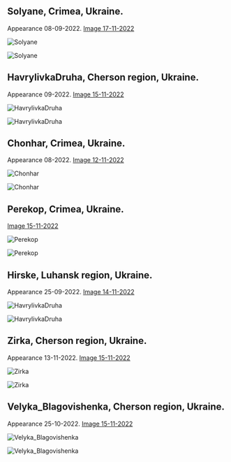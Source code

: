 
## Solyane, Crimea, Ukraine. 
Appearance 08-09-2022. 
[Image 17-11-2022](https://sentinelshare.page.link/zTK5)

![Solyane](https://github.com/SergeyShchus/Ukraine-War-Info/blob/main/Russian_trenches/image/2022-11-17-Solyane_Sentinel-2.jpg?raw=true)

![Solyane](https://github.com/SergeyShchus/Ukraine-War-Info/blob/main/Russian_trenches/image/2022-11-17-Solyane_Sentinel-2-timelapse.gif?raw=true)


## HavrylivkaDruha, Cherson region, Ukraine. 
Appearance 09-2022. 
[Image 15-11-2022](https://sentinelshare.page.link/FsZb)

![HavrylivkaDruha](https://github.com/SergeyShchus/Ukraine-War-Info/blob/main/Russian_trenches/image/2022-11-15-Havrylivka_Druha_Sentinel-2.jpg?raw=true)

![HavrylivkaDruha](https://github.com/SergeyShchus/Ukraine-War-Info/blob/main/Russian_trenches/image/2022-11-15-Havrylivka_Druha-timelapse.gif?raw=true)


## Chonhar, Crimea, Ukraine. 
Appearance 08-2022. 
[Image 12-11-2022](https://sentinelshare.page.link/RqAm)

![Chonhar](https://github.com/SergeyShchus/Ukraine-War-Info/blob/main/Russian_trenches/image/2022-11-12-Chonhar_Sentinel-2.jpg?raw=true)

![Chonhar](https://github.com/SergeyShchus/Ukraine-War-Info/blob/main/Russian_trenches/image/2022-11-12-Chonhar_Sentinel-2-timelapse.gif?raw=true)


## Perekop, Crimea, Ukraine. 

[Image 15-11-2022](https://sentinelshare.page.link/2DWx)

![Perekop](https://github.com/SergeyShchus/Ukraine-War-Info/blob/main/Russian_trenches/image/2022-11-15-Perekop_Sentinel-2.jpg?raw=true)

![Perekop](https://github.com/SergeyShchus/Ukraine-War-Info/blob/main/Russian_trenches/image/2022-11-15-Perekop_Sentinel-2-timelapse.gif?raw=true)



## Hirske, Luhansk region, Ukraine. 
Appearance 25-09-2022. 
[Image 14-11-2022](https://sentinelshare.page.link/jHSU)

![HavrylivkaDruha](https://github.com/SergeyShchus/Ukraine-War-Info/blob/main/Russian_trenches/image/2022-11-14-Hirske_Sentinel-2.jpg?raw=true)

![HavrylivkaDruha](https://github.com/SergeyShchus/Ukraine-War-Info/blob/main/Russian_trenches/image/2022-11-14-Hirske_Sentinel-2-timelapse.gif?raw=true)



## Zirka, Cherson region, Ukraine. 
Appearance 13-11-2022. 
[Image 15-11-2022](https://sentinelshare.page.link/Kt1Y)

![Zirka](https://github.com/SergeyShchus/Ukraine-War-Info/blob/main/Russian_trenches/image/Zirka_28-11-2022.jpg?raw=true)

![Zirka](https://github.com/SergeyShchus/Ukraine-War-Info/blob/main/Russian_trenches/image/Zirka_28_11_2022-timelapse.gif?raw=true)




## Velyka_Blagovishenka, Cherson region, Ukraine. 
Appearance 25-10-2022. 
[Image 15-11-2022](https://sentinelshare.page.link/J8jf)

![Velyka_Blagovishenka](https://github.com/SergeyShchus/Ukraine-War-Info/blob/main/Russian_trenches/image/Velyka_Blagovishenka_28-11-2022.jpg?raw=true)

![Velyka_Blagovishenka](https://github.com/SergeyShchus/Ukraine-War-Info/blob/main/Russian_trenches/image/Velyka_Blagovishenka_28-11-2022-timelapse.gif?raw=true)
